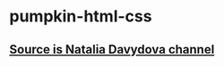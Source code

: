 # pumpkin-html-css

## [Source is Natalia Davydova channel](https://www.youtube.com/watch?v=-VH72Q88iEg)
